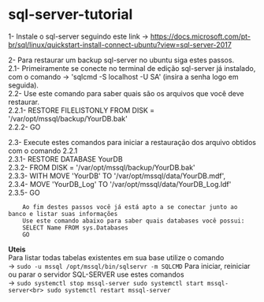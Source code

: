 # sql-server-tutorial


1- Instale o sql-server seguindo este link -> https://docs.microsoft.com/pt-br/sql/linux/quickstart-install-connect-ubuntu?view=sql-server-2017<br>

2- Para restaurar um backup sql-server no ubuntu siga estes passos.<br>
   2.1- Primeiramente se conecte no terminal de edição sql-server já instalado, com o comando -> 'sqlcmd -S localhost -U SA' (insira a senha logo em seguida).<br>
   2.2- Use este comando para saber quais são os arquivos que você deve restaurar.<br>
        2.2.1- RESTORE FILELISTONLY FROM DISK = '/var/opt/mssql/backup/YourDB.bak'<br>
        2.2.2- GO<br>
        
   2.3- Execute estes comandos para iniciar a restauração dos arquivo obtidos com o comando 2.2.1<br>
        2.3.1- RESTORE DATABASE YourDB<br>
        2.3.2- FROM DISK = '/var/opt/mssql/backup/YourDB.bak'<br>
        2.3.3- WITH MOVE 'YourDB' TO '/var/opt/mssql/data/YourDB.mdf',<br>
        2.3.4- MOVE 'YourDB_Log' TO '/var/opt/mssql/data/YourDB_Log.ldf'<br>
        2.3.5- GO<br>
      
        Ao fim destes passos você já está apto a se conectar junto ao banco e listar suas informações
        Use este comando abaixo para saber quais databases você possui:
        SELECT Name FROM sys.Databases
        GO













**Uteis**<br>
Para listar todas tabelas existentes em sua base utilize o comando<br> -> ```sudo -u mssql /opt/mssql/bin/sqlservr -m SQLCMD```
Para iniciar, reiniciar ou parar o servidor SQL-SERVER use estes comandos<br> -> ```sudo systemctl stop mssql-server
sudo systemctl start mssql-server<br>
sudo systemctl restart mssql-server```<br>

